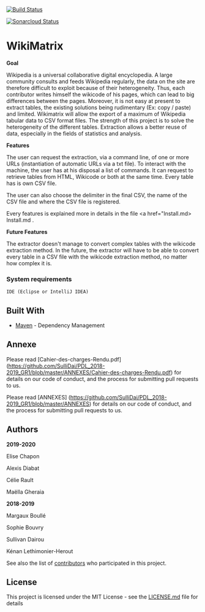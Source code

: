 [![Build Status](https://travis-ci.org/SulliDai/PDL_2018-2019_GR1.svg?branch=master)](https://travis-ci.org/SulliDai/PDL_2018-2019_GR1)

[![Sonarcloud Status](https://sonarcloud.io/api/project_badges/measure?project=PDL_2018-2019:Groupe1&metric=alert_status)](https://sonarcloud.io/dashboard?id=PDL_2018-2019%3AGroupe1)

# WikiMatrix


**Goal**

Wikipedia is a universal collaborative digital encyclopedia. A large community consults and feeds Wikipedia regularly, the data on the site are therefore difficult to exploit because of their heterogeneity. Thus, each contributor writes himself the wikicode of his pages, which can lead to big differences between the pages. Moreover, it is not easy at present to extract tables, the existing solutions being rudimentary (Ex: copy / paste) and limited. Wikimatrix will allow the export of a maximum of Wikipedia tabular data to CSV format files. The strength of this project is to solve the heterogeneity of the different tables. Extraction allows a better reuse of data, especially in the fields of statistics and analysis.

**Features**

The user can request the extraction, via a command line, of one or more URLs (instantiation of automatic URLs via a txt file). To interact with the machine, the user has at his disposal a list of commands. It can request to retrieve tables from HTML, Wikicode or both at the same time. Every table has is own CSV file.

The user can also choose the delimiter in the final CSV, the name of the CSV file and where the CSV file is registered. 

Every features is explained more in details in the file <a href="Install.md> Install.md </a>. 

**Future Features**

The extractor doesn't manage to convert complex tables with the wikicode extraction method. In the future, the extractor will have to be able to convert every table in a CSV file with the wikicode extraction method, no matter how complex it is.

### System requirements

```
IDE (Eclipse or IntelliJ IDEA)
```
## Built With

* [Maven](https://maven.apache.org/) - Dependency Management

## Annexe

Please read  [Cahier-des-charges-Rendu.pdf] (https://github.com/SulliDai/PDL_2018-2019_GR1/blob/master/ANNEXES/Cahier-des-charges-Rendu.pdf) for details on our code of conduct, and the process for submitting pull requests to us.

Please read  [ANNEXES] (https://github.com/SulliDai/PDL_2018-2019_GR1/blob/master/ANNEXES) for details on our code of conduct, and the process for submitting pull requests to us.


## Authors

**2019-2020**

Elise Chapon 

Alexis Diabat 

Célie Rault 

Maëlla Gheraia 

**2018-2019**

Margaux Boullé

Sophie Bouvry

Sullivan Dairou

Kénan Lethimonier-Herout


See also the list of [contributors](https://github.com/SulliDai/PDL_2018-2019_GR1/graphs/contributors) who participated in this project.

## License

This project is licensed under the MIT License - see the [LICENSE.md](LICENSE.md) file for details









